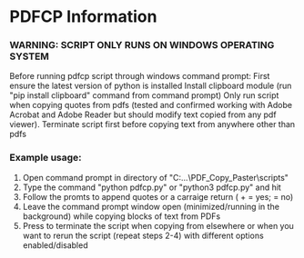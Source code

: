 # PDFCP Information

### WARNING: SCRIPT ONLY RUNS ON WINDOWS OPERATING SYSTEM 
Before running pdfcp script through windows command prompt: 
First ensure the latest version of python is installed 
Install clipboard module (run "pip install clipboard" command from command prompt)
Only run script when copying quotes from pdfs (tested and confirmed working with Adobe Acrobat and Adobe Reader but should modify text copied from any pdf viewer).
Terminate script first before copying text from anywhere other than pdfs

### Example usage:
1. Open command prompt in directory of "C:...\PDF_Copy_Paster\scripts"
2. Type the command "python pdfcp.py" or "python3 pdfcp.py" and hit <Enter>
3. Follow the promts to append quotes or a carraige return (<y> + <enter> = yes; <Enter> = no)
4. Leave the command prompt window open (minimized/running in the background) while copying blocks of text from PDFs
5. Press <Enter> to terminate the script when copying from elsewhere or when you want to rerun the script (repeat steps 2-4) with different options enabled/disabled
